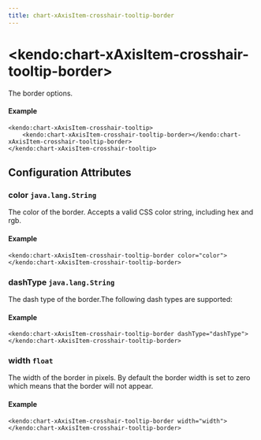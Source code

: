 ```yaml
---
title: chart-xAxisItem-crosshair-tooltip-border
---
```


# \<kendo:chart-xAxisItem-crosshair-tooltip-border\>

The border options.

#### Example
    <kendo:chart-xAxisItem-crosshair-tooltip>
        <kendo:chart-xAxisItem-crosshair-tooltip-border></kendo:chart-xAxisItem-crosshair-tooltip-border>
    </kendo:chart-xAxisItem-crosshair-tooltip>

## Configuration Attributes

### color `java.lang.String`

The color of the border. Accepts a valid CSS color string, including hex and rgb.

#### Example
    <kendo:chart-xAxisItem-crosshair-tooltip-border color="color">
    </kendo:chart-xAxisItem-crosshair-tooltip-border>

### dashType `java.lang.String`

The dash type of the border.The following dash types are supported:

#### Example
    <kendo:chart-xAxisItem-crosshair-tooltip-border dashType="dashType">
    </kendo:chart-xAxisItem-crosshair-tooltip-border>

### width `float`

The width of the border in pixels. By default the border width is set to zero which means that the border will not appear.

#### Example
    <kendo:chart-xAxisItem-crosshair-tooltip-border width="width">
    </kendo:chart-xAxisItem-crosshair-tooltip-border>

